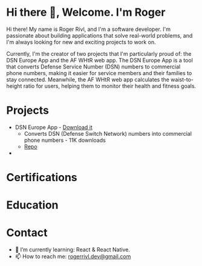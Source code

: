 # Hi there 👋, Welcome. I'm Roger

Hi there! My name is Roger Rivl, and I'm a software developer. I'm passionate about building applications that solve real-world problems, and I'm always looking for new and exciting projects to work on.

Currently, I'm the creator of two projects that I'm particularly proud of: the DSN Europe App and the AF WHtR web app. The DSN Europe App is a tool that converts Defense Service Number (DSN) numbers to commercial phone numbers, making it easier for service members and their families to stay connected. Meanwhile, the AF WHtR web app calculates the waist-to-height ratio for users, helping them to monitor their health and fitness goals.

# Projects
 * DSN Europe App - [Download it](https://apps.apple.com/us/app/dsn-europe/id1442345746) 
    * Converts DSN (Defense Switch Network) numbers into commercial phone numbers - 11K downloads
    * [Repo](https://github.com/airmencoders/DSN-Converter)
 * 
# Certifications

# Education

# Contact
- 🌱 I’m currently learning: React & React Native. 
- 📫 How to reach me: rogerrivl.dev@gmail.com

<!--
**rogerrivl/rogerrivl** is a ✨ _special_ ✨ repository because its `README.md` (this file) appears on your GitHub profile.

Here are some ideas to get you started:

- 🔭 I’m currently working on ...
- 🌱 I’m currently learning ...
- 👯 I’m looking to collaborate on ...
- 🤔 I’m looking for help with ...
- 💬 Ask me about ...
- 📫 How to reach me: ...
- 😄 Pronouns: ...
- ⚡ Fun fact: ...
-->
